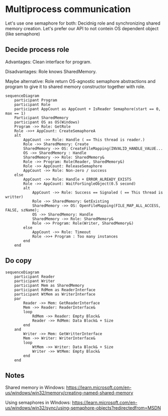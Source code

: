 # Multiprocess communication

Let's use one semaphore for both: Decidnig role and synchronizing shared memory creation.
Let's prefer our API to not contein OS dependent object (like semaphore)

## Decide process role

Advantages: Clean interface for program.

Disadvantages: Role knows SharedMemory.

Maybe alternative: Role return OS-agnostic semaphore abstractions and program to give it to shared memory constructor together with role.

```mermaid
sequenceDiagram
    participant Program
    participant Role
    participant AppCount as AppCount + IsReader Semaphore(start == 0, max == 1)
    Participant SharedMemory
    participant OS as OS(Windows)
    Program ->> Role: GetRole
    Role ->>+ AppCount: CreateSemaphoreA 
    alt
        AppCount ->> Role: Handle ( == This thread is reader.)
        Role ->> SharedMemory: Create
        SharedMemory ->> OS: CreateFileMapping(INVALID_HANDLE_VALUE...
        OS ->> SharedMemory : Handle
        SharedMemory ->> Role: SharedMemory&
        Role ->> Program: Role(Reader, SharedMemory&)
        Role ->> AppCount: ReleaseSemaphore
        AppCount ->> Role: Non-zero / success
    else
        AppCount ->> Role: Handle + ERROR_ALREADY_EXISTS
        Role ->> AppCount: WaitForSingleObject(0.5 second)
        alt
            AppCount ->> Role: Success == Signaled ( == This thread is writter)
            Role ->> SharedMemory: GetExisting
            SharedMemory ->> OS: OpenFileMapping(FILE_MAP_ALL_ACCESS, FALSE, szName);
            OS ->> SharedMemory: Handle
            SharedMemory ->> Role: SharedMemory&
            Role ->> Program: Role(Writer, SharedMemory&)
        else
            AppCount ->> Role: Timeout
            Role ->>+ Program : Too many instances
        end
    end
```

## Do copy
```mermaid
sequenceDiagram
    participant Reader 
    participant Writer
    participant Mem as SharedMemory
    participant RdMem as ReaderInterface
    participant WtMem as WriterInterface    
    par
        Reader ->> Mem: GetReaderInterface
        Mem ->> Reader: ReaderInterface&
        loop
            RdMem ->> Reader: Empty Block&
            Reader ->> RdMem: Data Block& + Size
        end
    and
        Writer ->> Mem: GetWritterInterface
        Mem ->> Writer: WriterInterface&
        loop
            WtMem ->> Writer: Data Block& + Size
            Writer ->> WtMem: Empty Block&
        end
    end
```

## Notes

Shared memory in Windows: https://learn.microsoft.com/en-us/windows/win32/memory/creating-named-shared-memory

Using semaphores in WIndows: https://learn.microsoft.com/en-us/windows/win32/sync/using-semaphore-objects?redirectedfrom=MSDN